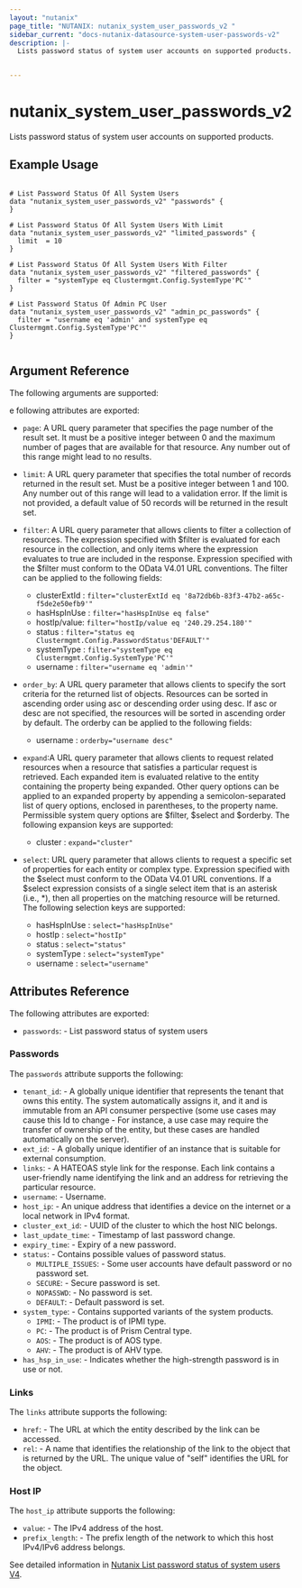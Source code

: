```yaml
---
layout: "nutanix"
page_title: "NUTANIX: nutanix_system_user_passwords_v2 "
sidebar_current: "docs-nutanix-datasource-system-user-passwords-v2"
description: |-
  Lists password status of system user accounts on supported products.


---
```


# nutanix_system_user_passwords_v2

Lists password status of system user accounts on supported products.



## Example Usage

```hcl

# List Password Status Of All System Users
data "nutanix_system_user_passwords_v2" "passwords" {
}

# List Password Status Of All System Users With Limit
data "nutanix_system_user_passwords_v2" "limited_passwords" {
  limit  = 10
}

# List Password Status Of All System Users With Filter
data "nutanix_system_user_passwords_v2" "filtered_passwords" {
  filter = "systemType eq Clustermgmt.Config.SystemType'PC'"
}

# List Password Status Of Admin PC User
data "nutanix_system_user_passwords_v2" "admin_pc_passwords" {
  filter = "username eq 'admin' and systemType eq Clustermgmt.Config.SystemType'PC'"
}


```

## Argument Reference

The following arguments are supported:

e following attributes are exported:

- `page`: A URL query parameter that specifies the page number of the result set. It must be a positive integer between 0 and the maximum number of pages that are available for that resource. Any number out of this range might lead to no results.
- `limit`: A URL query parameter that specifies the total number of records returned in the result set. Must be a positive integer between 1 and 100. Any number out of this range will lead to a validation error. If the limit is not provided, a default value of 50 records will be returned in the result set.
- `filter`: A URL query parameter that allows clients to filter a collection of resources. The expression specified with \$filter is evaluated for each resource in the collection, and only items where the expression evaluates to true are included in the response. Expression specified with the \$filter must conform to the OData V4.01 URL conventions. The filter can be applied to the following fields:

  - clusterExtId : `filter="clusterExtId eq '8a72db6b-83f3-47b2-a65c-f5de2e50efb9'"`
  - hasHspInUse : `filter="hasHspInUse eq false"`
  - hostIp/value: `filter="hostIp/value eq '240.29.254.180'"`
  - status : `filter="status eq Clustermgmt.Config.PasswordStatus'DEFAULT'"`
  - systemType : `filter="systemType eq Clustermgmt.Config.SystemType'PC'"`
  - username : `filter="username eq 'admin'"`


- `order_by`: A URL query parameter that allows clients to specify the sort criteria for the returned list of objects. Resources can be sorted in ascending order using asc or descending order using desc. If asc or desc are not specified, the resources will be sorted in ascending order by default. The orderby can be applied to the following fields:
  - username : `orderby="username desc"`

- `expand`:A URL query parameter that allows clients to request related resources when a resource that satisfies a particular request is retrieved. Each expanded item is evaluated relative to the entity containing the property being expanded. Other query options can be applied to an expanded property by appending a semicolon-separated list of query options, enclosed in parentheses, to the property name. Permissible system query options are \$filter, \$select and \$orderby. The following expansion keys are supported:

  - cluster : `expand="cluster"`

- `select`: URL query parameter that allows clients to request a specific set of properties for each entity or complex type. Expression specified with the \$select must conform to the OData V4.01 URL conventions. If a \$select expression consists of a single select item that is an asterisk (i.e., *), then all properties on the matching resource will be returned.
The following selection keys are supported:
  - hasHspInUse : `select="hasHspInUse"`
  - hostIp : `select="hostIp"`
  - status : `select="status"`
  - systemType : `select="systemType"`
  - username : `select="username"`



## Attributes Reference

The following attributes are exported:

- `passwords`: - List password status of system users

### Passwords
The `passwords` attribute supports the following:


- `tenant_id`: - A globally unique identifier that represents the tenant that owns this entity. The system automatically assigns it, and it and is immutable from an API consumer perspective (some use cases may cause this Id to change - For instance, a use case may require the transfer of ownership of the entity, but these cases are handled automatically on the server).
- `ext_id`: - A globally unique identifier of an instance that is suitable for external consumption.
- `links`: - A HATEOAS style link for the response. Each link contains a user-friendly name identifying the link and an address for retrieving the particular resource.
- `username`: - Username.
- `host_ip`: - An unique address that identifies a device on the internet or a local network in IPv4 format.
- `cluster_ext_id`: - UUID of the cluster to which the host NIC belongs.
- `last_update_time`: - Timestamp of last password change.
- `expiry_time`: - Expiry of a new password.
- `status`: - Contains possible values of password status.
  - `MULTIPLE_ISSUES`: - Some user accounts have default password or no password set.
  - `SECURE`: - Secure password is set.
  - `NOPASSWD`: - No password is set.
  - `DEFAULT`: - Default password is set.
- `system_type`: - Contains supported variants of the system products.
  - `IPMI`: - The product is of IPMI type.
  - `PC`: - The product is of Prism Central type.
  - `AOS`: - The product is of AOS type.
  - `AHV`: - The product is of AHV type.
- `has_hsp_in_use`: - Indicates whether the high-strength password is in use or not.

### Links

The `links` attribute supports the following:

- `href`: - The URL at which the entity described by the link can be accessed.
- `rel`: - A name that identifies the relationship of the link to the object that is returned by the URL. The unique value of "self" identifies the URL for the object.


### Host IP
The `host_ip` attribute supports the following:

- `value`: - The IPv4 address of the host.
- `prefix_length`: - The prefix length of the network to which this host IPv4/IPv6 address belongs.

See detailed information in [Nutanix List password status of system users V4](https://developers.nutanix.com/api-reference?namespace=clustermgmt&version=v4.1#tag/PasswordManager/operation/listSystemUserPasswords).
